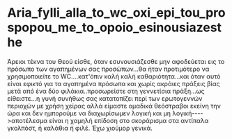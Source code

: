 # Aria_fylli_alla_to_wc_oxi_epi_tou_prospopou_me_to_opoio_esinousiazesthe
Άρειοι τέκνα του Θεού είσθε, όταν εσυνουσιάζεσθε μην αφοδεύεται εις το πρόσωπο των αγαπημένων σας προσώπων...θα ήταν προτιμότερο να χρησιμοποιείτε το WC....κατ'όπιν καλή καλή καθαριότητα...και όταν αυτό είναι εφικτό για τα αγαπημένα πρόσωπα και χωρίς ακράιες πράξεις βίας μετά από ένα δύο φιλάκια..προσωρείστε στη γεννετίσια πράξη...ως είθειστε...η γυνή συνήθως σας κατατοπίζει περί των ερωτογεννών περιοχών με χρήση χείρας αλλά είμαστε ομαδικά θεόστραβοι εκείνη την ώρα και δεν ημπορούμε να διαχωρίσωμεν λογική και μη λογική---->αποτέλεσμα είναι η χαμηλή επίδοση στο σκοράρισμα στα αντίπαλα γκολπόστ, ή καλάθια ή φιλέ. Έχω χιούμορ γενικά. 
